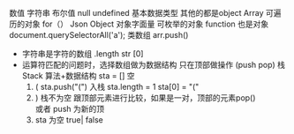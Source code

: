 数值 字符串 布尔值 null undefined  基本数据类型
其他的都是object   Array 可遍历的对象 for（）
Json Object 对象字面量 可枚举的对象
function  也是对象
document.querySelectorAll('a'); 类数组
arr.push() 
- 字符串是字符的数组
 .length str [0] 
- 运算符匹配的问题时，选择数组做为数据结构
   只在顶部做操作 (push pop)  栈Stack
   算法+数据结构
   sta  = []   空
  1. ( sta.push("(")  入栈 sta.length = 1
   sta[0] = "("
  2. )  栈不为空 跟顶部元素进行比较，如果是一对，顶部的元素pop()  
   或者 push 为新的顶 
  3. sta 为空 true| false  
